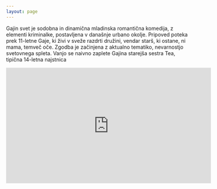 ```yaml
---
layout: page
---
```


Gajin svet je sodobna in dinamična mladinska romantična komedija, z elementi kriminalke, postavljena v današnje urbano okolje. Pripoved poteka prek 11-letne Gaje, ki živi v sveže razdrti družini, vendar starš, ki ostane, ni mama, temveč oče. Zgodba je začinjena z aktualno tematiko, nevarnostjo svetovnega spleta. Vanjo se naivno zaplete Gajina starejša sestra Tea, tipična 14-letna najstnica

<iframe width="560" height="315" src="https://www.youtube.com/embed/icgr96GuJoU?rel=0" frameborder="0" allow="autoplay; encrypted-media" allowfullscreen></iframe>